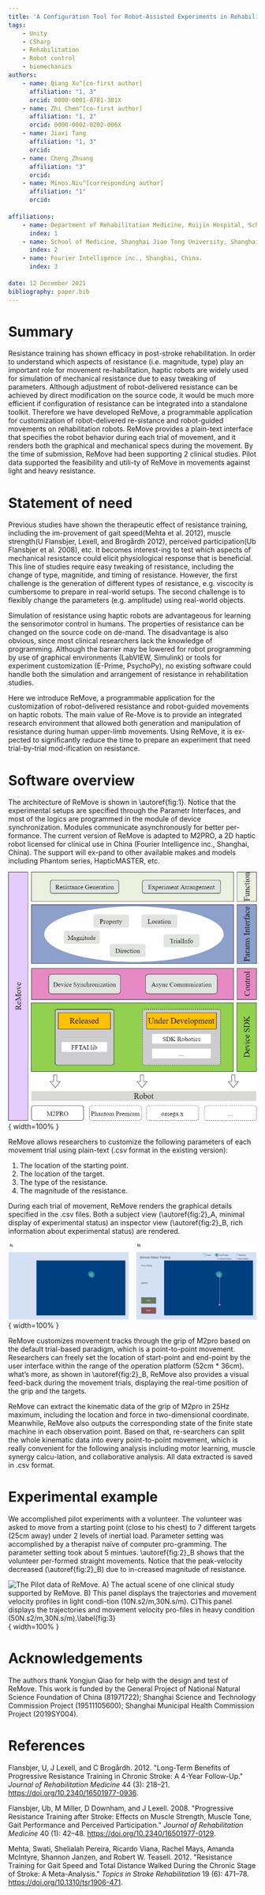 ```yaml
---
title: 'A Configuration Tool for Robot-Assisted Experiments in Rehabilitation'
tags:
    - Unity
    - CSharp
    - Rehabilitation
    - Robot control
    - biomechanics
authors:
    - name: Qiang Xu^[co-first author]
      affiliation: "1, 3"
      orcid: 0000-0001-8781-301X
    - name: Zhi Chen^[co-first author]
      affiliation: "1, 2"
      orcid: 0000-0002-0202-006X
    - name: Jiaxi Tang
      affiliation: "1, 3"
      orcid:
    - name: Cheng Zhuang
      affiliation: "3"
      orcid:
    - name: Minos.Niu^[corresponding author]
      affiliation: "1"
      orcid:

affiliations:
    - name: Department of Rehabilitation Medicine, Ruijin Hospital, School of Medicine, Shanghai Jiao Tong University, Shanghai, China.
      index: 1
    - name: School of Medicine, Shanghai Jiao Tong University, Shanghai, China.
      index: 2
    - name: Fourier Intelligence inc., Shanghai, China.
      index: 3

date: 12 December 2021
bibliography: paper.bib
---
```


# Summary

Resistance training has shown efficacy in post-stroke rehabilitation. In order to understand which aspects of resistance (i.e. magnitude, type) play an important role for movement re-habilitation, haptic robots are widely used for simulation of mechanical resistance due to easy tweaking of parameters. Although adjustment of robot-delivered resistance can be achieved by direct modification on the source code, it would be much more efficient if configuration of resistance can be integrated into a standalone toolkit. Therefore we have developed ReMove, a programmable application for customization of robot-delivered re-sistance and robot-guided movements on rehabilitation robots. ReMove provides a plain-text interface that specifies the robot behavior during each trial of movement, and it renders both the graphical and mechanical specs during the movement. By the time of submission, ReMove had been supporting 2 clinical studies. Pilot data supported the feasibility and utili-ty of ReMove in movements against light and heavy resistance.

# Statement of need

Previous studies have shown the therapeutic effect of resistance training, including the im-provement of gait speed(Mehta et al. 2012), muscle strength(U Flansbjer, Lexell, and Brogårdh 2012), perceived participation(Ub Flansbjer et al. 2008), etc. It becomes interest-ing to test which aspects of mechanical resistance could elicit physiological response that is beneficial. This line of studies require easy tweaking of resistance, including the change of type, magnitide, and timing of resistance. However, the first challenge is the generation of different types of resistance, e.g. viscocity is cumbersome to prepare in real-world setups. The second challenge is to flexibly change the parameters (e.g. amplitude) using real-world objects.

Simulation of resistance using haptic robots are advantageous for learning the sensorimotor control in humans. The properties of resistance can be changed on the source code on de-mand. The disadvantage is also obvious, since most clinical researchers lack the knowledge of programming. Although the barrier may be lowered for robot programming by use of graphical environments (LabVIEW, Simulink) or tools for experiment customization (E-Prime, PsychoPy), no existing software could handle both the simulation and arrangement of resistance in rehabilitation studies.

Here we introduce ReMove, a programmable application for the customization of robot-delivered resistance and robot-guided movements on haptic robots. The main value of Re-Move is to provide an integrated research environment that allowed both generation and manipulation of resistance during human upper-limb movements. Using ReMove, it is ex-pected to significantly reduce the time to prepare an experiment that need trial-by-trial mod-ification on resistance.

# Software overview

The architecture of ReMove is shown in \autoref{fig:1}. Notice that the experimental setups are specified through the Parametr Interfaces, and most of the logics are programmed in the module of device synchronization. Modules communicate asynchronously for better per-formance. The current version of ReMove is adapted to M2PRO, a 2D haptic robot licensed for clinical use in China (Fourier Intelligence inc., Shanghai, China). The support will ex-pand to other available makes and models including Phantom series, HapticMASTER, etc.

![The architecture of ReMove.\label{fig:1}](./Fig_1.jpg){ width=100% }

ReMove allows researchers to customize the following parameters of each movement trial using plain-text (.csv format in the existing version):

1. The location of the starting point.
2. The location of the target.
3. The type of the resistance.
4. The magnitude of the resistance.

During each trial of movement, ReMove renders the graphical details specified in the .csv files. Both a subject view (\autoref{fig:2}_A, minimal display of experimental status) an inspector view (\autoref{fig:2}_B, rich information about experimental status) are rendered.

![The main UIs of ReMove. A) the subject view, displaying only task-related elements to the participant. B) the inspector view, with additional information about test progress, de-vice status, etc.\label{fig:2}](./Fig_2.jpg){ width=100% }

ReMove customizes movement tracks through the grip of M2pro based on the default trial-based paradigm, which is a point-to-point movement. Researchers can freely set the location of start-point and end-point by the user interface within the range of the operation platform (52cm * 36cm). what’s more, as shown in \autoref{fig:2}_B, ReMove also provides a visual feed-back during the movement trials, displaying the real-time position of the grip and the targets.

ReMove can extract the kinematic data of the grip of M2pro in 25Hz maximum, including the location and force in two-dimensional coordinate. Meanwhile, ReMove also outputs the corresponding state of the finite state machine in each observation point. Based on that, re-searchers can split the whole kinematic data into every point-to-point movement, which is really convenient for the following analysis including motor learning, muscle synergy calcu-lation, and collaborative analysis. All data extracted is saved in .csv format.

# Experimental example

We accomplished pilot experiments with a volunteer. The volunteer was asked to move from a starting point (close to his chest) to 7 different targets (25cm away) under 2 levels of inertial load. Parameter setting was accomplished by a therapist naïve of computer pro-gramming. The parameter setting took about 5 mintues. \autoref{fig:2}_B shows that the volunteer per-formed straight movements. Notice that the peak-velocity decreased (\autoref{fig:2}_B) due to in-creased magnitude of resistance.

![The Pilot data of ReMove. A) The actual scene of one clinical study supported by ReMove. B) This panel displays the trajectories and movement velocity profiles in light condi-tion (10N.s2/m,30N.s/m). C)This panel displays the trajectories and movement velocity pro-files in heavy condition (50N.s2/m,30N.s/m).\label{fig:3}](./Fig_3.jpg){ width=100% }

# Acknowledgements

The authors thank Yongjun Qiao for help with the design and test of ReMove. This work is funded by the General Project of National Natural Science Foundation of China (81971722); Shanghai Science and Technology Commission Project (19511105600); Shanghai Municipal Health Commission Project (2019SY004).

# References

Flansbjer, U, J Lexell, and C Brogårdh. 2012. &quot;Long-Term Benefits of Progressive Resistance Training in Chronic Stroke: A 4-Year Follow-Up.&quot; _Journal of Rehabilitation Medicine_ 44 (3): 218–21. <https://doi.org/10.2340/16501977-0936>.

Flansbjer, Ub, M Miller, D Downham, and J Lexell. 2008. &quot;Progressive Resistance Training after Stroke: Effects on Muscle Strength, Muscle Tone, Gait Performance and Perceived Participation.&quot; _Journal of Rehabilitation Medicine_ 40 (1): 42–48. <https://doi.org/10.2340/16501977-0129>.

Mehta, Swati, Shelialah Pereira, Ricardo Viana, Rachel Mays, Amanda McIntyre, Shannon Janzen, and Robert W. Teasell. 2012. &quot;Resistance Training for Gait Speed and Total Distance Walked During the Chronic Stage of Stroke: A Meta-Analysis.&quot; _Topics in Stroke Rehabilitation_ 19 (6): 471–78. <https://doi.org/10.1310/tsr1906-471>.
